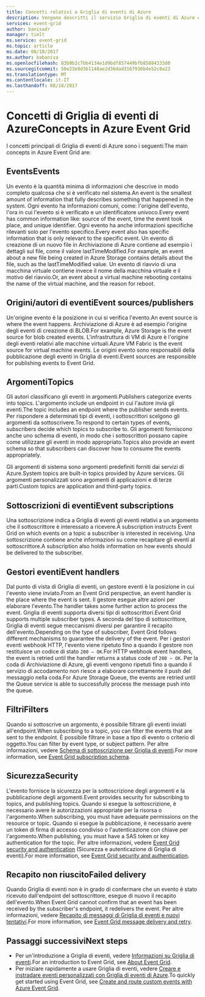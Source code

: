 ```yaml
---
title: Concetti relativi a Griglia di eventi di Azure
description: Vengono descritti il servizio Griglia di eventi di Azure e i concetti correlati. Vengono definiti diversi componenti chiave di Griglia di eventi.
services: event-grid
author: banisadr
manager: timlt
ms.service: event-grid
ms.topic: article
ms.date: 08/10/2017
ms.author: babanisa
ms.openlocfilehash: 83b9b2c7bb4134e1d9bdf857449bfb85884333d0
ms.sourcegitcommit: 50e23e8d3b1148ae2d36dad3167936b4e52c8a23
ms.translationtype: MT
ms.contentlocale: it-IT
ms.lasthandoff: 08/18/2017
---
```

# <a name="concepts-in-azure-event-grid"></a><span data-ttu-id="d215d-104">Concetti di Griglia di eventi di Azure</span><span class="sxs-lookup"><span data-stu-id="d215d-104">Concepts in Azure Event Grid</span></span>

<span data-ttu-id="d215d-105">I concetti principali di Griglia di eventi di Azure sono i seguenti:</span><span class="sxs-lookup"><span data-stu-id="d215d-105">The main concepts in Azure Event Grid are:</span></span>

## <a name="events"></a><span data-ttu-id="d215d-106">Events</span><span class="sxs-lookup"><span data-stu-id="d215d-106">Events</span></span>

<span data-ttu-id="d215d-107">Un evento è la quantità minima di informazioni che descrive in modo completo qualcosa che si è verificato nel sistema.</span><span class="sxs-lookup"><span data-stu-id="d215d-107">An event is the smallest amount of information that fully describes something that happened in the system.</span></span>  <span data-ttu-id="d215d-108">Ogni evento ha informazioni comuni, come: l'origine dell'evento, l'ora in cui l'evento si è verificato e un identificatore univoco.</span><span class="sxs-lookup"><span data-stu-id="d215d-108">Every event has common information like: source of the event, time the event took place, and unique identifier.</span></span>  <span data-ttu-id="d215d-109">Ogni evento ha anche informazioni specifiche rilevanti solo per l'evento specifico.</span><span class="sxs-lookup"><span data-stu-id="d215d-109">Every event also has specific information that is only relevant to the specific event.</span></span> <span data-ttu-id="d215d-110">Un evento di creazione di un nuovo file in Archiviazione di Azure contiene ad esempio i dettagli sul file, come il valore lastTimeModified.</span><span class="sxs-lookup"><span data-stu-id="d215d-110">For example, an event about a new file being created in Azure Storage contains details about the file, such as the lastTimeModified value.</span></span> <span data-ttu-id="d215d-111">Un evento di riavvio di una macchina virtuale contiene invece il nome della macchina virtuale e il motivo del riavvio.</span><span class="sxs-lookup"><span data-stu-id="d215d-111">Or, an event about a virtual machine rebooting contains the name of the virtual machine, and the reason for reboot.</span></span>

## <a name="event-sourcespublishers"></a><span data-ttu-id="d215d-112">Origini/autori di eventi</span><span class="sxs-lookup"><span data-stu-id="d215d-112">Event sources/publishers</span></span>

<span data-ttu-id="d215d-113">Un'origine evento è la posizione in cui si verifica l'evento.</span><span class="sxs-lookup"><span data-stu-id="d215d-113">An event source is where the event happens.</span></span> <span data-ttu-id="d215d-114">Archiviazione di Azure è ad esempio l'origine degli eventi di creazione di BLOB.</span><span class="sxs-lookup"><span data-stu-id="d215d-114">For example, Azure Storage is the event source for blob created events.</span></span> <span data-ttu-id="d215d-115">L'infrastruttura di VM di Azure è l'origine degli eventi relativi alle macchine virtuali.</span><span class="sxs-lookup"><span data-stu-id="d215d-115">Azure VM Fabric is the event source for virtual machine events.</span></span> <span data-ttu-id="d215d-116">Le origini evento sono responsabili della pubblicazione degli eventi in Griglia di eventi.</span><span class="sxs-lookup"><span data-stu-id="d215d-116">Event sources are responsible for publishing events to Event Grid.</span></span>

## <a name="topics"></a><span data-ttu-id="d215d-117">Argomenti</span><span class="sxs-lookup"><span data-stu-id="d215d-117">Topics</span></span>

<span data-ttu-id="d215d-118">Gli autori classificano gli eventi in argomenti.</span><span class="sxs-lookup"><span data-stu-id="d215d-118">Publishers categorize events into topics.</span></span> <span data-ttu-id="d215d-119">L'argomento include un endpoint in cui l'autore invia gli eventi.</span><span class="sxs-lookup"><span data-stu-id="d215d-119">The topic includes an endpoint where the publisher sends events.</span></span> <span data-ttu-id="d215d-120">Per rispondere a determinati tipi di eventi, i sottoscrittori scelgono gli argomenti da sottoscrivere.</span><span class="sxs-lookup"><span data-stu-id="d215d-120">To respond to certain types of events, subscribers decide which topics to subscribe to.</span></span> <span data-ttu-id="d215d-121">Gli argomenti forniscono anche uno schema di eventi, in modo che i sottoscrittori possano capire come utilizzare gli eventi in modo appropriato.</span><span class="sxs-lookup"><span data-stu-id="d215d-121">Topics also provide an event schema so that subscribers can discover how to consume the events appropriately.</span></span>

<span data-ttu-id="d215d-122">Gli argomenti di sistema sono argomenti predefiniti forniti dai servizi di Azure.</span><span class="sxs-lookup"><span data-stu-id="d215d-122">System topics are built-in topics provided by Azure services.</span></span> <span data-ttu-id="d215d-123">Gli argomenti personalizzati sono argomenti di applicazioni e di terze parti.</span><span class="sxs-lookup"><span data-stu-id="d215d-123">Custom topics are application and third-party topics.</span></span>

## <a name="event-subscriptions"></a><span data-ttu-id="d215d-124">Sottoscrizioni di eventi</span><span class="sxs-lookup"><span data-stu-id="d215d-124">Event subscriptions</span></span>

<span data-ttu-id="d215d-125">Una sottoscrizione indica a Griglia di eventi gli eventi relativi a un argomento che il sottoscrittore è interessato a ricevere.</span><span class="sxs-lookup"><span data-stu-id="d215d-125">A subscription instructs Event Grid on which events on a topic a subscriber is interested in receiving.</span></span>  <span data-ttu-id="d215d-126">Una sottoscrizione contiene anche informazioni su come recapitare gli eventi al sottoscrittore.</span><span class="sxs-lookup"><span data-stu-id="d215d-126">A subscription also holds information on how events should be delivered to the subscriber.</span></span>

## <a name="event-handlers"></a><span data-ttu-id="d215d-127">Gestori eventi</span><span class="sxs-lookup"><span data-stu-id="d215d-127">Event handlers</span></span>

<span data-ttu-id="d215d-128">Dal punto di vista di Griglia di eventi, un gestore eventi è la posizione in cui l'evento viene inviato.</span><span class="sxs-lookup"><span data-stu-id="d215d-128">From an Event Grid perspective, an event handler is the place where the event is sent.</span></span> <span data-ttu-id="d215d-129">Il gestore esegue altre azioni per elaborare l'evento.</span><span class="sxs-lookup"><span data-stu-id="d215d-129">The handler takes some further action to process the event.</span></span>  <span data-ttu-id="d215d-130">Griglia di eventi supporta diversi tipi di sottoscrittori.</span><span class="sxs-lookup"><span data-stu-id="d215d-130">Event Grid supports multiple subscriber types.</span></span> <span data-ttu-id="d215d-131">A seconda del tipo di sottoscrittore, Griglia di eventi segue meccanismi diversi per garantire il recapito dell'evento.</span><span class="sxs-lookup"><span data-stu-id="d215d-131">Depending on the type of subscriber, Event Grid follows different mechanisms to guarantee the delivery of the event.</span></span>  <span data-ttu-id="d215d-132">Per i gestori eventi webhook HTTP, l'evento viene ripetuto fino a quando il gestore non restituisce un codice di stato `200 – OK`.</span><span class="sxs-lookup"><span data-stu-id="d215d-132">For HTTP webhook event handlers, the event is retried until the handler returns a status code of `200 – OK`.</span></span> <span data-ttu-id="d215d-133">Per la coda di Archiviazione di Azure, gli eventi vengono ripetuti fino a quando il servizio di accodamento non riesce a elaborare correttamente il push del messaggio nella coda.</span><span class="sxs-lookup"><span data-stu-id="d215d-133">For Azure Storage Queue, the events are retried until the Queue service is able to successfully process the message push into the queue.</span></span>

## <a name="filters"></a><span data-ttu-id="d215d-134">Filtri</span><span class="sxs-lookup"><span data-stu-id="d215d-134">Filters</span></span>

<span data-ttu-id="d215d-135">Quando si sottoscrive un argomento, è possibile filtrare gli eventi inviati all'endpoint.</span><span class="sxs-lookup"><span data-stu-id="d215d-135">When subscribing to a topic, you can filter the events that are sent to the endpoint.</span></span> <span data-ttu-id="d215d-136">È possibile filtrare in base a tipo di evento o criterio di oggetto.</span><span class="sxs-lookup"><span data-stu-id="d215d-136">You can filter by event type, or subject pattern.</span></span> <span data-ttu-id="d215d-137">Per altre informazioni, vedere [Schema di sottoscrizione per Griglia di eventi](subscription-creation-schema.md).</span><span class="sxs-lookup"><span data-stu-id="d215d-137">For more information, see [Event Grid subscription schema](subscription-creation-schema.md).</span></span>

## <a name="security"></a><span data-ttu-id="d215d-138">Sicurezza</span><span class="sxs-lookup"><span data-stu-id="d215d-138">Security</span></span>

<span data-ttu-id="d215d-139">L'evento fornisce la sicurezza per la sottoscrizione degli argomenti e la pubblicazione degli argomenti.</span><span class="sxs-lookup"><span data-stu-id="d215d-139">Event provides security for subscribing to topics, and publishing topics.</span></span> <span data-ttu-id="d215d-140">Quando si esegue la sottoscrizione, è necessario avere le autorizzazioni appropriate per la risorsa o l'argomento.</span><span class="sxs-lookup"><span data-stu-id="d215d-140">When subscribing, you must have adequate permissions on the resource or topic.</span></span> <span data-ttu-id="d215d-141">Quando si esegue la pubblicazione, è necessario avere un token di firma di accesso condiviso o l'autenticazione con chiave per l'argomento.</span><span class="sxs-lookup"><span data-stu-id="d215d-141">When publishing, you must have a SAS token or key authentication for the topic.</span></span> <span data-ttu-id="d215d-142">Per altre informazioni, vedere [Event Grid security and authentication](security-authentication.md) (Sicurezza e autenticazione di Griglia di eventi).</span><span class="sxs-lookup"><span data-stu-id="d215d-142">For more information, see [Event Grid security and authentication](security-authentication.md).</span></span>

## <a name="failed-delivery"></a><span data-ttu-id="d215d-143">Recapito non riuscito</span><span class="sxs-lookup"><span data-stu-id="d215d-143">Failed delivery</span></span>

<span data-ttu-id="d215d-144">Quando Griglia di eventi non è in grado di confermare che un evento è stato ricevuto dall'endpoint del sottoscrittore, esegue di nuovo il recapito dell'evento.</span><span class="sxs-lookup"><span data-stu-id="d215d-144">When Event Grid cannot confirm that an event has been received by the subscriber's endpoint, it redelivers the event.</span></span> <span data-ttu-id="d215d-145">Per altre informazioni, vedere [Recapito di messaggi di Griglia di eventi e nuovi tentativi](delivery-and-retry.md).</span><span class="sxs-lookup"><span data-stu-id="d215d-145">For more information, see [Event Grid message delivery and retry](delivery-and-retry.md).</span></span>

## <a name="next-steps"></a><span data-ttu-id="d215d-146">Passaggi successivi</span><span class="sxs-lookup"><span data-stu-id="d215d-146">Next steps</span></span>

* <span data-ttu-id="d215d-147">Per un'introduzione a Griglia di eventi, vedere [Informazioni su Griglia di eventi](overview.md).</span><span class="sxs-lookup"><span data-stu-id="d215d-147">For an introduction to Event Grid, see [About Event Grid](overview.md).</span></span>
* <span data-ttu-id="d215d-148">Per iniziare rapidamente a usare Griglia di eventi, vedere [Creare e instradare eventi personalizzati con Griglia di eventi di Azure](custom-event-quickstart.md).</span><span class="sxs-lookup"><span data-stu-id="d215d-148">To quickly get started using Event Grid, see [Create and route custom events with Azure Event Grid](custom-event-quickstart.md).</span></span>